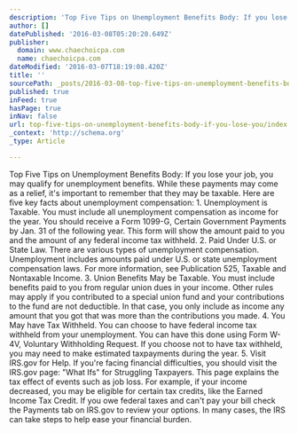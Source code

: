 ```yaml
---
description: 'Top Five Tips on Unemployment Benefits Body: If you lose your job, you may qualify for unemployment benefits. While these payments may come as a relief, it’s im'
author: []
datePublished: '2016-03-08T05:20:20.649Z'
publisher:
  domain: www.chaechoicpa.com
  name: chaechoicpa.com
dateModified: '2016-03-07T18:19:08.420Z'
title: ''
sourcePath: _posts/2016-03-08-top-five-tips-on-unemployment-benefits-body-if-you-lose-you.md
published: true
inFeed: true
hasPage: true
inNav: false
url: top-five-tips-on-unemployment-benefits-body-if-you-lose-you/index.html
_context: 'http://schema.org'
_type: Article

---
```

Top Five Tips on Unemployment Benefits Body: If you lose your job, you may qualify for unemployment benefits. While these payments may come as a relief, it's important to remember that they may be taxable. Here are five key facts about unemployment compensation: 1\. Unemployment is Taxable. You must include all unemployment compensation as income for the year. You should receive a Form 1099-G, Certain Government Payments by Jan. 31 of the following year. This form will show the amount paid to you and the amount of any federal income tax withheld. 2\. Paid Under U.S. or State Law. There are various types of unemployment compensation. Unemployment includes amounts paid under U.S. or state unemployment compensation laws. For more information, see Publication 525, Taxable and Nontaxable Income. 3\. Union Benefits May be Taxable. You must include benefits paid to you from regular union dues in your income. Other rules may apply if you contributed to a special union fund and your contributions to the fund are not deductible. In that case, you only include as income any amount that you got that was more than the contributions you made. 4\. You May have Tax Withheld. You can choose to have federal income tax withheld from your unemployment. You can have this done using Form W-4V, Voluntary Withholding Request. If you choose not to have tax withheld, you may need to make estimated taxpayments during the year. 5\. Visit IRS.gov for Help. If you're facing financial difficulties, you should visit the IRS.gov page: "What Ifs" for Struggling Taxpayers. This page explains the tax effect of events such as job loss. For example, if your income decreased, you may be eligible for certain tax credits, like the Earned Income Tax Credit. If you owe federal taxes and can't pay your bill check the Payments tab on IRS.gov to review your options. In many cases, the IRS can take steps to help ease your financial burden.